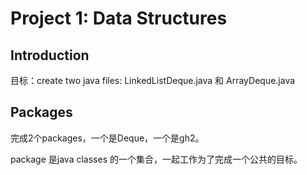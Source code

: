 # Project 1: Data Structures

## Introduction

目标：create two java files: LinkedListDeque.java 和 ArrayDeque.java

## Packages

完成2个packages，一个是Deque，一个是gh2。

package 是java classes 的一个集合，一起工作为了完成一个公共的目标。





























